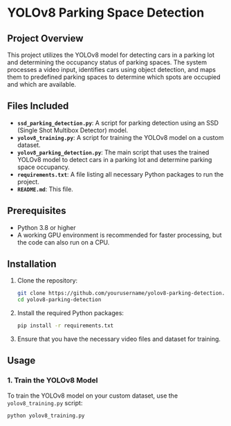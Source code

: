 # YOLOv8 Parking Space Detection

## Project Overview

This project utilizes the YOLOv8 model for detecting cars in a parking lot and determining the occupancy status of parking spaces. The system processes a video input, identifies cars using object detection, and maps them to predefined parking spaces to determine which spots are occupied and which are available.

## Files Included

- **`ssd_parking_detection.py`**: A script for parking detection using an SSD (Single Shot Multibox Detector) model.
- **`yolov8_training.py`**: A script for training the YOLOv8 model on a custom dataset.
- **`yolov8_parking_detection.py`**: The main script that uses the trained YOLOv8 model to detect cars in a parking lot and determine parking space occupancy.
- **`requirements.txt`**: A file listing all necessary Python packages to run the project.
- **`README.md`**: This file.

## Prerequisites

- Python 3.8 or higher
- A working GPU environment is recommended for faster processing, but the code can also run on a CPU.

## Installation

1. Clone the repository:
    ```bash
    git clone https://github.com/yourusername/yolov8-parking-detection.git
    cd yolov8-parking-detection
    ```

2. Install the required Python packages:
    ```bash
    pip install -r requirements.txt
    ```

3. Ensure that you have the necessary video files and dataset for training.

## Usage

### 1. Train the YOLOv8 Model

To train the YOLOv8 model on your custom dataset, use the `yolov8_training.py` script:

```bash
python yolov8_training.py
